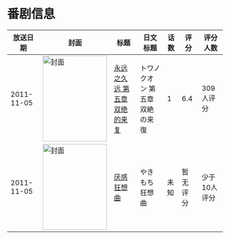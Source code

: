 # 番剧信息

|放送日期|封面|标题|日文标题|话数|评分|评分人数|
|---|---|---|---|---|---|---|
|2011-11-05|<img src="https://lain.bgm.tv/pic/cover/c/ec/f0/47728_aav4a.jpg" alt="封面" style="width:150px;height:200px;object-fit:cover;">|[永远之久远 第五章 双绝的来复](https://bangumi.tv/subject/47728)|トワノクオン 第五章 双絶の来復|1|6.4|309人评分|
|2011-11-05|<img src="https://lain.bgm.tv/pic/cover/c/ae/dc/34252_iIJ2j.jpg" alt="封面" style="width:150px;height:200px;object-fit:cover;">|[厌感狂想曲](https://bangumi.tv/subject/34252)|やきもち狂想曲|未知|暂无评分|少于10人评分|
